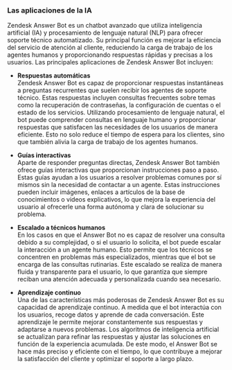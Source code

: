 ### Las aplicaciones de la IA

Zendesk Answer Bot es un chatbot avanzado que utiliza inteligencia artificial (IA) y procesamiento de lenguaje natural (NLP) para ofrecer soporte técnico automatizado. Su principal función es mejorar la eficiencia del servicio de atención al cliente, reduciendo la carga de trabajo de los agentes humanos y proporcionando respuestas rápidas y precisas a los usuarios. Las principales aplicaciones de Zendesk Answer Bot incluyen:

- **Respuestas automáticas**  
  Zendesk Answer Bot es capaz de proporcionar respuestas instantáneas a preguntas recurrentes que suelen recibir los agentes de soporte técnico. Estas respuestas incluyen consultas frecuentes sobre temas como la recuperación de contraseñas, la configuración de cuentas o el estado de los servicios. Utilizando procesamiento de lenguaje natural, el bot puede comprender consultas en lenguaje humano y proporcionar respuestas que satisfacen las necesidades de los usuarios de manera eficiente. Esto no solo reduce el tiempo de espera para los clientes, sino que también alivia la carga de trabajo de los agentes humanos.

- **Guías interactivas**  
  Aparte de responder preguntas directas, Zendesk Answer Bot también ofrece guías interactivas que proporcionan instrucciones paso a paso. Estas guías ayudan a los usuarios a resolver problemas comunes por sí mismos sin la necesidad de contactar a un agente. Estas instrucciones pueden incluir imágenes, enlaces a artículos de la base de conocimientos o videos explicativos, lo que mejora la experiencia del usuario al ofrecerle una forma autónoma y clara de solucionar su problema.

- **Escalado a técnicos humanos**  
  En los casos en que el Answer Bot no es capaz de resolver una consulta debido a su complejidad, o si el usuario lo solicita, el bot puede escalar la interacción a un agente humano. Esto permite que los técnicos se concentren en problemas más especializados, mientras que el bot se encarga de las consultas rutinarias. Este escalado se realiza de manera fluida y transparente para el usuario, lo que garantiza que siempre reciban una atención adecuada y personalizada cuando sea necesario.

- **Aprendizaje continuo**  
  Una de las características más poderosas de Zendesk Answer Bot es su capacidad de aprendizaje continuo. A medida que el bot interactúa con los usuarios, recoge datos y aprende de cada conversación. Este aprendizaje le permite mejorar constantemente sus respuestas y adaptarse a nuevos problemas. Los algoritmos de inteligencia artificial se actualizan para refinar las respuestas y ajustar las soluciones en función de la experiencia acumulada. De este modo, el Answer Bot se hace más preciso y eficiente con el tiempo, lo que contribuye a mejorar la satisfacción del cliente y optimizar el soporte a largo plazo.
